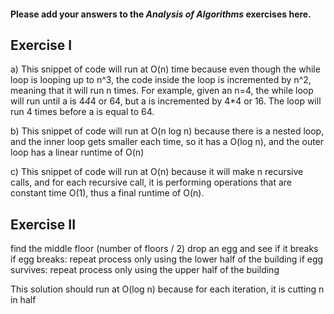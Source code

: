 #### Please add your answers to the ***Analysis of  Algorithms*** exercises here.

## Exercise I

a) This snippet of code will run at O(n) time because even though the while loop is looping up to n^3, the code inside the loop is incremented by n^2, meaning that it will run n times. For example, given an n=4, the while loop will run until a is 4*4*4 or 64, but a is incremented by 4*4 or 16. The loop will run 4 times before a is equal to 64.


b) This snippet of code will run at O(n log n) because there is a nested loop, and the inner loop gets smaller each time, so it has a O(log n), and the outer loop has a linear runtime of O(n)


c) This snippet of code will run at O(n) because it will make n recursive calls, and for each recursive call, it is performing operations that are constant time O(1), thus a final runtime of O(n).

## Exercise II

find the middle floor (number of floors / 2)
drop an egg and see if it breaks
if egg breaks:
    repeat process only using the lower half of the building
if egg survives:
    repeat process only using the upper half of the building

This solution should run at O(log n) because for each iteration, it is cutting n in half
